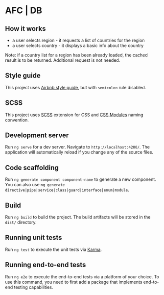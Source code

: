 # AFC | DB

## How it works

* a user selects region - it requests a list of countries for the region
* a user selects country - it displays a basic info about the country

Note: if a country list for a region has been already loaded, the cached result is to be returned. Additional request is not needed.

## Style guide

This project uses [Airbnb style guide](https://github.com/airbnb/javascript), but with `semicolon` rule disabled.

## SCSS

This project uses [SCSS](https://sass-lang.com/) extension for CSS and [CSS Modules](https://github.com/css-modules/css-modules) naming convention.

## Development server

Run `ng serve` for a dev server. Navigate to `http://localhost:4200/`. The application will automatically reload if you change any of the source files.

## Code scaffolding

Run `ng generate component component-name` to generate a new component. You can also use `ng generate directive|pipe|service|class|guard|interface|enum|module`.

## Build

Run `ng build` to build the project. The build artifacts will be stored in the `dist/` directory.

## Running unit tests

Run `ng test` to execute the unit tests via [Karma](https://karma-runner.github.io).

## Running end-to-end tests

Run `ng e2e` to execute the end-to-end tests via a platform of your choice. To use this command, you need to first add a package that implements end-to-end testing capabilities.
